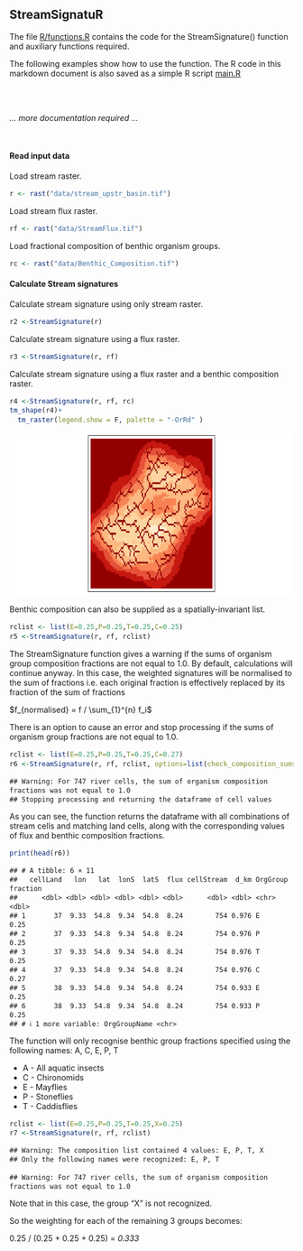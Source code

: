 
## StreamSignatuR

The file [R/functions.R](R/functions.R) contains the code for the
StreamSignature() function and auxiliary functions required.

The following examples show how to use the function. The R code in this
markdown document is also saved as a simple R script [main.R](main.R)

<br>

<br> *… more documentation required …* <br>

<br>

#### Read input data

Load stream raster.

``` r
r <- rast("data/stream_upstr_basin.tif")
```

Load stream flux raster.

``` r
rf <- rast("data/StreamFlux.tif")
```

Load fractional composition of benthic organism groups.

``` r
rc <- rast("data/Benthic_Composition.tif")
```

#### Calculate Stream signatures

Calculate stream signature using only stream raster.

``` r
r2 <-StreamSignature(r)
```

Calculate stream signature using a flux raster.

``` r
r3 <-StreamSignature(r, rf)
```

Calculate stream signature using a flux raster and a benthic composition
raster.

``` r
r4 <-StreamSignature(r, rf, rc)
tm_shape(r4)+
  tm_raster(legend.show = F, palette = "-OrRd" ) 
```

![](README_files/figure-gfm/unnamed-chunk-3-1.png)<!-- -->

Benthic composition can also be supplied as a spatially-invariant list.

``` r
rclist <- list(E=0.25,P=0.25,T=0.25,C=0.25)
r5 <-StreamSignature(r, rf, rclist)
```

The StreamSignature function gives a warning if the sums of organism
group composition fractions are not equal to 1.0. By default,
calculations will continue anyway. In this case, the weighted signatures
will be normalised to the sum of fractions i.e. each original fraction
is effectively replaced by its fraction of the sum of fractions

$f_{normalised} = f / \sum_{1}^{n} f_i$

There is an option to cause an error and stop processing if the sums of
organism group fractions are not equal to 1.0.

``` r
rclist <- list(E=0.25,P=0.25,T=0.25,C=0.27)
r6 <-StreamSignature(r, rf, rclist, options=list(check_composition_sums=T))
```

    ## Warning: For 747 river cells, the sum of organism composition fractions was not equal to 1.0
    ## Stopping processing and returning the dataframe of cell values

As you can see, the function returns the dataframe with all combinations
of stream cells and matching land cells, along with the corresponding
values of flux and benthic composition fractions.

``` r
print(head(r6))
```

    ## # A tibble: 6 × 11
    ##   cellLand   lon   lat  lonS  latS  flux cellStream  d_km OrgGroup fraction
    ##      <dbl> <dbl> <dbl> <dbl> <dbl> <dbl>      <dbl> <dbl> <chr>       <dbl>
    ## 1       37  9.33  54.8  9.34  54.8  8.24        754 0.976 E            0.25
    ## 2       37  9.33  54.8  9.34  54.8  8.24        754 0.976 P            0.25
    ## 3       37  9.33  54.8  9.34  54.8  8.24        754 0.976 T            0.25
    ## 4       37  9.33  54.8  9.34  54.8  8.24        754 0.976 C            0.27
    ## 5       38  9.33  54.8  9.34  54.8  8.24        754 0.933 E            0.25
    ## 6       38  9.33  54.8  9.34  54.8  8.24        754 0.933 P            0.25
    ## # ℹ 1 more variable: OrgGroupName <chr>

The function will only recognise benthic group fractions specified using
the following names: A, C, E, P, T

- A - All aquatic insects
- C - Chironomids
- E - Mayflies
- P - Stoneflies
- T - Caddisflies

``` r
rclist <- list(E=0.25,P=0.25,T=0.25,X=0.25)
r7 <-StreamSignature(r, rf, rclist)
```

    ## Warning: The composition list contained 4 values: E, P, T, X
    ## Only the following names were recognized: E, P, T

    ## Warning: For 747 river cells, the sum of organism composition fractions was not equal to 1.0

Note that in this case, the group “X” is not recognized.

So the weighting for each of the remaining 3 groups becomes:

0.25 / (0.25 + 0.25 + 0.25) = *0.333*
